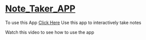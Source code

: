 # [Note_Taker_APP](https://agile-retreat-26461.herokuapp.com/notes)

To use this App [Click Here](https://agile-retreat-26461.herokuapp.com/notes)
Use this app to interactively take notes

Watch this video to see how to use the app

